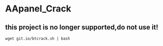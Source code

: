 # AApanel_Crack

## this project is no longer supported,do not use it!

`wget git.io/btcrack.sh | bash`
